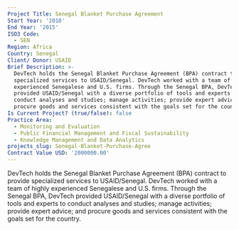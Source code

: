 ```yaml
---
Project Title: Senegal Blanket Purchase Agreement
Start Year: '2010'
End Year: '2015'
ISO3 Code:
  - SEN
Region: Africa
Country: Senegal
Client/ Donor: USAID
Brief Description: >-
  DevTech holds the Senegal Blanket Purchase Agreement (BPA) contract to provide
  specialized services to USAID/Senegal. DevTech worked with a team of highly
  experienced Senegalese and U.S. firms. Through the Senegal BPA, DevTech
  provided USAID/Senegal with a diverse portfolio of tools and experts to
  conduct analyses and studies; manage activities; provide expert advice; and
  procure goods and services consistent with the goals set for the country.
Is Current Project? (true/false): false
Practice Area:
  - Monitoring and Evaluation
  - Public Financial Management and Fiscal Sustainability
  - Knowledge Management and Data Analytics
projects_slug: Senegal-Blanket-Purchase-Agree
Contract Value USD: '2000000.00'
---
```

DevTech holds the Senegal Blanket Purchase Agreement (BPA) contract to provide specialized services to USAID/Senegal. DevTech worked with a team of highly experienced Senegalese and U.S. firms. Through the Senegal BPA, DevTech provided USAID/Senegal with a diverse portfolio of tools and experts to conduct analyses and studies; manage activities; provide expert advice; and procure goods and services consistent with the goals set for the country.